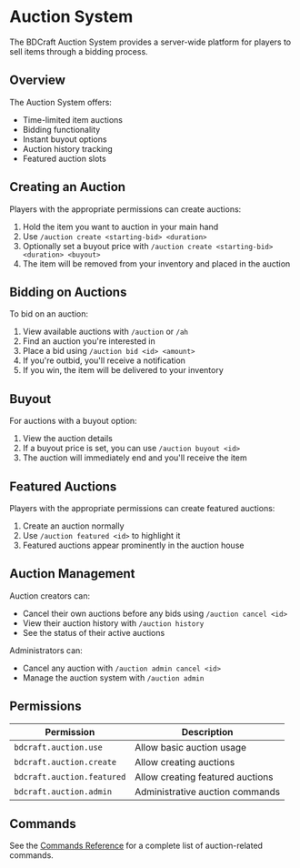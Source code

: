 # Auction System

The BDCraft Auction System provides a server-wide platform for players to sell items through a bidding process.

## Overview

The Auction System offers:
- Time-limited item auctions
- Bidding functionality
- Instant buyout options
- Auction history tracking
- Featured auction slots

## Creating an Auction

Players with the appropriate permissions can create auctions:

1. Hold the item you want to auction in your main hand
2. Use `/auction create <starting-bid> <duration>` 
3. Optionally set a buyout price with `/auction create <starting-bid> <duration> <buyout>`
4. The item will be removed from your inventory and placed in the auction

## Bidding on Auctions

To bid on an auction:

1. View available auctions with `/auction` or `/ah`
2. Find an auction you're interested in
3. Place a bid using `/auction bid <id> <amount>`
4. If you're outbid, you'll receive a notification
5. If you win, the item will be delivered to your inventory

## Buyout

For auctions with a buyout option:

1. View the auction details
2. If a buyout price is set, you can use `/auction buyout <id>`
3. The auction will immediately end and you'll receive the item

## Featured Auctions

Players with the appropriate permissions can create featured auctions:

1. Create an auction normally
2. Use `/auction featured <id>` to highlight it
3. Featured auctions appear prominently in the auction house

## Auction Management

Auction creators can:
- Cancel their own auctions before any bids using `/auction cancel <id>`
- View their auction history with `/auction history`
- See the status of their active auctions

Administrators can:
- Cancel any auction with `/auction admin cancel <id>`
- Manage the auction system with `/auction admin`

## Permissions

| Permission | Description |
|------------|-------------|
| `bdcraft.auction.use` | Allow basic auction usage |
| `bdcraft.auction.create` | Allow creating auctions |
| `bdcraft.auction.featured` | Allow creating featured auctions |
| `bdcraft.auction.admin` | Administrative auction commands |

## Commands

See the [Commands Reference](../commands.md#auction-commands) for a complete list of auction-related commands.